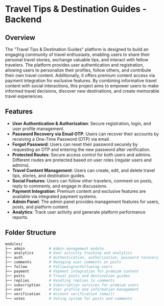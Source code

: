 # Travel Tips & Destination Guides - Backend

## Overview

The "Travel Tips & Destination Guides" platform is designed to build an engaging community of travel enthusiasts, enabling users to share their personal travel stories, exchange valuable tips, and interact with fellow travelers. The platform provides user authentication and registration, allowing users to personalize their profiles, follow others, and contribute their own travel content. Additionally, it offers premium content access via payment integration for exclusive features. By combining informative travel content with social interactions, this project aims to empower users to make informed travel decisions, discover new destinations, and create memorable travel experiences.

## Features

- **User Authentication & Authorization**: Secure registration, login, and user profile management.
- **Password Recovery via Email OTP**: Users can recover their accounts by receiving a One-Time Password (OTP) via email.
- **Forgot Password**: Users can reset their password securely by requesting an OTP and entering the new password after verification.
- **Protected Routes**: Secure access control for both users and admins. Different routes are protected based on user roles (regular users and admins).
- **Travel Content Management**: Users can create, edit, and delete travel tips, stories, and destination guides.
- **Social Features**: Users can follow other travelers, comment on posts, reply to comments, and engage in discussions.
- **Payment Integration**: Premium content and exclusive features are available via integrated payment systems.
- **Admin Panel**: The admin panel provides management features for users, posts, and platform content.
- **Analytics**: Track user activity and generate platform performance reports.

## Folder Structure

```bash
modules/
├── admin           # Admin management module
├── analytics       # User activity tracking and analytics
├── auth            # Authentication, authorization, password recovery
├── comments        # Managing user comments on posts
├── follow          # Following/unfollowing users
├── payment         # Payment integration for premium content
├── posts           # Travel posts and destination guides
├── replies         # Handling replies to comments
├── subscription    # Subscription services for premium users
├── user            # User profile and information management
├── verification    # Account verification (email)
└── votes           # Voting system for posts and comments
